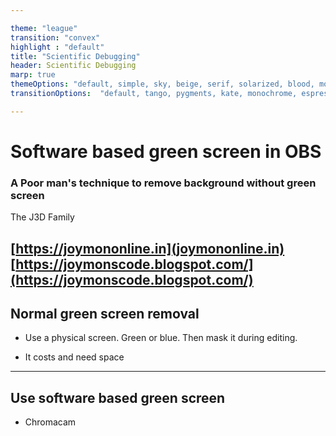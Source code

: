 ```yaml
---

theme: "league"
transition: "convex"
highlight : "default"
title: "Scientific Debugging"
header: Scientific Debugging
marp: true
themeOptions: "default, simple, sky, beige, serif, solarized, blood, moon, night, black, league, white"
transitionOptions:  "default, tango, pygments, kate, monochrome, espresso, zenburn, haddock"

---
```


# Software based green screen in OBS

### A Poor man's technique to remove background without green screen

The J3D Family


[https://joymononline.in](joymononline.in)
[https://joymonscode.blogspot.com/](https://joymonscode.blogspot.com/)
---

## Normal green screen removal

- Use a physical screen. Green or blue. Then mask it during editing.

- It costs and need space

---

## Use software based green screen

- Chromacam
